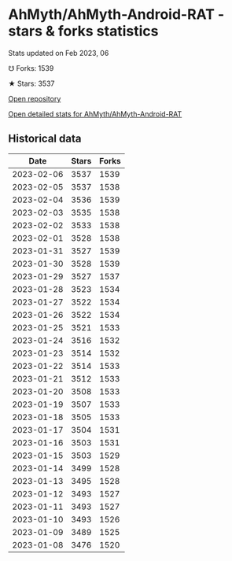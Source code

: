 # AhMyth/AhMyth-Android-RAT - stars & forks statistics

Stats updated on Feb 2023, 06

☋ Forks: 1539

★ Stars: 3537

[Open repository](https://github.com/AhMyth/AhMyth-Android-RAT)

[Open detailed stats for AhMyth/AhMyth-Android-RAT](https://reviewgithub.com/rep/AhMyth/AhMyth-Android-RAT)

## Historical data
| Date | Stars | Forks |
|------|-------|-------|
| 2023-02-06 | 3537 | 1539 | 
| 2023-02-05 | 3537 | 1538 | 
| 2023-02-04 | 3536 | 1539 | 
| 2023-02-03 | 3535 | 1538 | 
| 2023-02-02 | 3533 | 1538 | 
| 2023-02-01 | 3528 | 1538 | 
| 2023-01-31 | 3527 | 1539 | 
| 2023-01-30 | 3528 | 1539 | 
| 2023-01-29 | 3527 | 1537 | 
| 2023-01-28 | 3523 | 1534 | 
| 2023-01-27 | 3522 | 1534 | 
| 2023-01-26 | 3522 | 1534 | 
| 2023-01-25 | 3521 | 1533 | 
| 2023-01-24 | 3516 | 1532 | 
| 2023-01-23 | 3514 | 1532 | 
| 2023-01-22 | 3514 | 1533 | 
| 2023-01-21 | 3512 | 1533 | 
| 2023-01-20 | 3508 | 1533 | 
| 2023-01-19 | 3507 | 1533 | 
| 2023-01-18 | 3505 | 1533 | 
| 2023-01-17 | 3504 | 1531 | 
| 2023-01-16 | 3503 | 1531 | 
| 2023-01-15 | 3503 | 1529 | 
| 2023-01-14 | 3499 | 1528 | 
| 2023-01-13 | 3495 | 1528 | 
| 2023-01-12 | 3493 | 1527 | 
| 2023-01-11 | 3493 | 1527 | 
| 2023-01-10 | 3493 | 1526 | 
| 2023-01-09 | 3489 | 1525 | 
| 2023-01-08 | 3476 | 1520 | 

